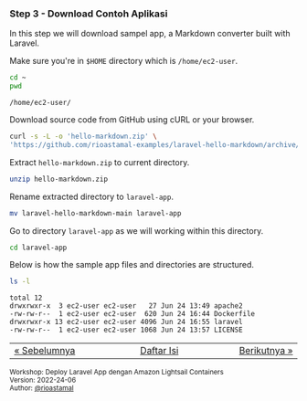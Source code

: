 
### <a name="step-3"></a>Step 3 - Download Contoh Aplikasi

In this step we will download sampel app, a Markdown converter built with Laravel.

Make sure you're in `$HOME` directory which is `/home/ec2-user`.

```sh
cd ~
pwd 
```

```
/home/ec2-user/
```

Download source code from GitHub using cURL or your browser.

```sh
curl -s -L -o 'hello-markdown.zip' \
'https://github.com/rioastamal-examples/laravel-hello-markdown/archive/refs/heads/main.zip'
```

Extract `hello-markdown.zip` to current directory.

```sh
unzip hello-markdown.zip
```

Rename extracted directory to `laravel-app`.

```sh
mv laravel-hello-markdown-main laravel-app
```

Go to directory `laravel-app` as we will working within this directory.

```sh
cd laravel-app
```

Below is how the sample app files and directories are structured.

```sh
ls -l
```

```
total 12
drwxrwxr-x  3 ec2-user ec2-user   27 Jun 24 13:49 apache2
-rw-rw-r--  1 ec2-user ec2-user  620 Jun 24 16:44 Dockerfile
drwxrwxr-x 13 ec2-user ec2-user 4096 Jun 24 16:55 laravel
-rw-rw-r--  1 ec2-user ec2-user 1068 Jun 24 13:57 LICENSE
```


<table border="0" style="width: 100%; display: table;"><tr><td><a href="STEP-2.md">&laquo; Sebelumnya</td><td align="center"><a href="README.md">Daftar Isi</a></td><td align="right"><a href="STEP-4.md">Berikutnya &raquo;</a></td></tr></table>

<sup>Workshop: Deploy Laravel App dengan Amazon Lightsail Containers  
Version: 2022-24-06  
Author: [@rioastamal](https://github.com/rioastamal)</sup>
